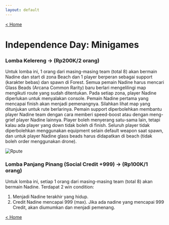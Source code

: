 ```yaml
---
layout: default
---
```


[< Home](https://kanziebub.github.io/SurvivalProtocol/)

# **Independence Day: Minigames**

### Lomba Kelereng -> (Rp200K/2 orang)

Untuk lomba ini, 1 orang dari masing-masing team (total 8) akan bermain Nadine dan start di zona Beach dan 1 player berperan sebagai support (karakter bebas) dan spawn di Forest. Semua pemain Nadine harus mencari Glass Beads (Arcana Common Rarity) baru berlari mengelilingi map mengikuti route yang sudah ditentukan. Pada setiap zona, player Nadine diperlukan untuk menyalakan console. Pemain Nadine pertama yang mencapai finish akan menjadi pemenangnya. Silahkan lihat map yang ditunjukan untuk rute berlarinya. Pemain support diperbolehkan membantu player Nadine team dengan cara memberi speed-boost atau dengan meng-grief player Nadine lainnya. Player boleh menyerang satu-sama lain, tetapi kalau ada player yang down tidak boleh di finish. Seluruh player tidak diperbolehkan menggunakan equipment selain default weapon saat spawn, dan untuk player Nadine glass beads harus didapatkan di beach (tidak boleh order menggunakan drone).

![Rpute](https://kanziebub.github.io/SurvivalProtocol/assets/images/balap_kelereng.png)

### Lomba Panjang Pinang (Social Credit +999) -> (Rp100K/1 orang)

Untuk lomba ini, setiap 1 orang dari masing-masing team (total 8) akan bermain Nadine. Terdapat 2 win condition:
1. Menjadi Nadine terakhir yang hidup. 
2. Credit Nadine mencapai 999 (max). Jika ada nadine yang mencapai 999 Credit, akan diumumkan dan menjadi pemenang. 

[< Home](https://kanziebub.github.io/SurvivalProtocol/)
